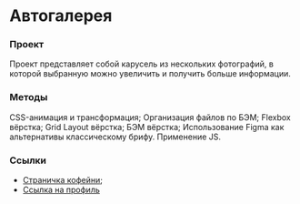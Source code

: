 # Автогалерея

### Проект
Проект представляет собой карусель из нескольких фотографий, в которой выбранную можно увеличить и получить больше информации.


### Методы
CSS-анимация и трансформация;
Организация файлов по БЭМ;
Flexbox вёрстка;
Grid Layout вёрстка;
БЭМ вёрстка;
Использование Figma как альтернативы классическому брифу.
Применение JS.


### Ссылки
* [Страничка кофейни](https://aflamme.github.io/mesto/index.html);
* [Ссылка на профиль](https://github.com/AFlamme)